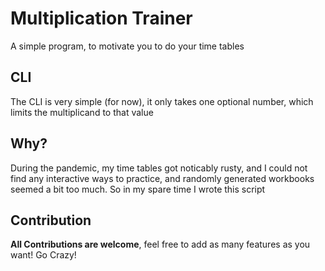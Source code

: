 # Multiplication Trainer

A simple program, to motivate you to do your time tables

## CLI

The CLI is very simple (for now), it only takes one optional number, which limits the multiplicand to that value

## Why?

During the pandemic, my time tables got noticably rusty, and I could not find any interactive ways to practice, and randomly generated workbooks seemed a bit too much. So in my spare time I wrote this script

## Contribution

**All Contributions are welcome**, feel free to add as many features as you want!
Go Crazy!
